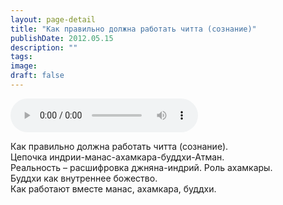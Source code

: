 ```yaml
---
layout: page-detail
title: "Как правильно должна работать читта (сознание)"
publishDate: 2012.05.15
description: ""
tags:
image:
draft: false
---
```


<audio title="2012.05.15 - Как правильно должна работать читта (сознание).mp3" src="/upload/iblock/f71/f71decf3a104c1d79557d1aa930e422f.mp3" controls=""></audio>

 Как правильно должна работать читта (сознание).  
 Цепочка индрии-манас-ахамкара-буддхи-Атман.  
 Реальность – расшифровка джняна-индрий. Роль ахамкары.  
 Буддхи как внутреннее божество.  
 Как работают вместе манас, ахамкара, буддхи.  

  
